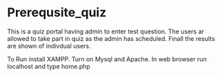 # Prerequsite_quiz
This is a quiz portal having admin to enter test question.
The users ar allowed to take part in quiz as the admin has scheduled.
Finall the results are shown of indivdual users.

To Run install XAMPP.
Turn on Mysql and Apache.
In web browser run localhost and type home.php
